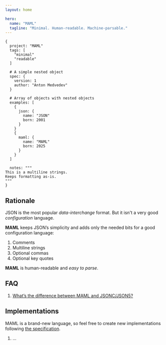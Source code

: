 ```yaml
---
layout: home

hero:
  name: "MAML"
  tagline: "Minimal. Human-readable. Machine-parsable."
---
```


```maml
{
  project: "MAML"
  tags: [
    "minimal"
    "readable"
  ]

  # A simple nested object
  spec: {
    version: 1
    author: "Anton Medvedev"
  }

  # Array of objects with nested objects
  examples: [
    {
      json: {
        name: "JSON"
        born: 2001
      }
    }
    {
      maml: {
        name: "MAML"
        born: 2025
      }
    }    
  ]

  notes: """
This is a multiline strings.
Keeps formatting as-is.
"""
}
```

## Rationale

JSON is the most popular _data-interchange_ format. But it isn't a very good _configuration_ language.

**MAML** keeps JSON’s simplicity and adds only the needed bits for a good configuration language:

1. Comments
2. Multiline strings
3. Optional commas
4. Optional key quotes

**MAML** is human-readable and _easy to parse_.

## FAQ

1. [What’s the difference between MAML and JSONC/JSON5?](https://github.com/maml-dev/maml/issues/1)


## Implementations

MAML is a brand-new language, so feel free to create new implementations following [the specification](/spec/v0.1).

1. ...

